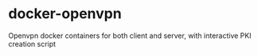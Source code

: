 # docker-openvpn
Openvpn docker containers for both client and server, with interactive PKI creation script
